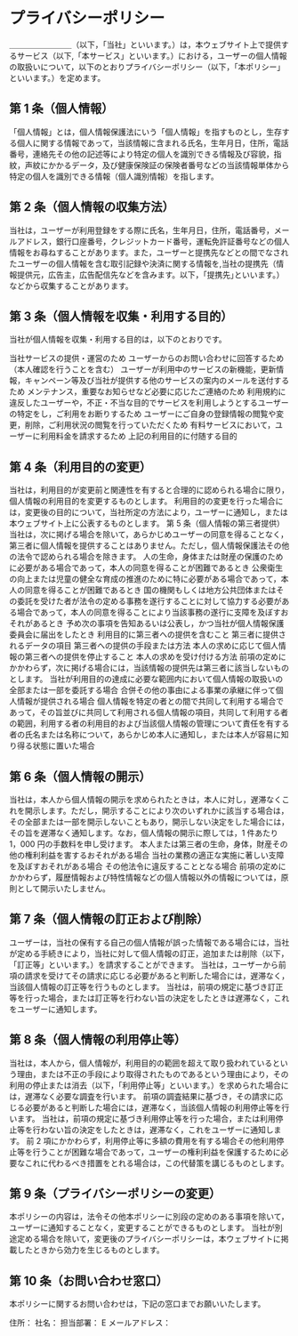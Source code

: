# プライバシーポリシー

＿＿＿＿＿＿＿＿（以下，「当社」といいます。）は，本ウェブサイト上で提供するサービス（以下,「本サービス」といいます。）における，ユーザーの個人情報の取扱いについて，以下のとおりプライバシーポリシー（以下，「本ポリシー」といいます。）を定めます。

## 第 1 条（個人情報）

「個人情報」とは，個人情報保護法にいう「個人情報」を指すものとし，生存する個人に関する情報であって，当該情報に含まれる氏名，生年月日，住所，電話番号，連絡先その他の記述等により特定の個人を識別できる情報及び容貌，指紋，声紋にかかるデータ，及び健康保険証の保険者番号などの当該情報単体から特定の個人を識別できる情報（個人識別情報）を指します。

## 第 2 条（個人情報の収集方法）

当社は，ユーザーが利用登録をする際に氏名，生年月日，住所，電話番号，メールアドレス，銀行口座番号，クレジットカード番号，運転免許証番号などの個人情報をお尋ねすることがあります。また，ユーザーと提携先などとの間でなされたユーザーの個人情報を含む取引記録や決済に関する情報を,当社の提携先（情報提供元，広告主，広告配信先などを含みます。以下，｢提携先｣といいます。）などから収集することがあります。

## 第 3 条（個人情報を収集・利用する目的）

当社が個人情報を収集・利用する目的は，以下のとおりです。

当社サービスの提供・運営のため
ユーザーからのお問い合わせに回答するため（本人確認を行うことを含む）
ユーザーが利用中のサービスの新機能，更新情報，キャンペーン等及び当社が提供する他のサービスの案内のメールを送付するため
メンテナンス，重要なお知らせなど必要に応じたご連絡のため
利用規約に違反したユーザーや，不正・不当な目的でサービスを利用しようとするユーザーの特定をし，ご利用をお断りするため
ユーザーにご自身の登録情報の閲覧や変更，削除，ご利用状況の閲覧を行っていただくため
有料サービスにおいて，ユーザーに利用料金を請求するため
上記の利用目的に付随する目的

## 第 4 条（利用目的の変更）

当社は，利用目的が変更前と関連性を有すると合理的に認められる場合に限り，個人情報の利用目的を変更するものとします。
利用目的の変更を行った場合には，変更後の目的について，当社所定の方法により，ユーザーに通知し，または本ウェブサイト上に公表するものとします。
第 5 条（個人情報の第三者提供）
当社は，次に掲げる場合を除いて，あらかじめユーザーの同意を得ることなく，第三者に個人情報を提供することはありません。ただし，個人情報保護法その他の法令で認められる場合を除きます。
人の生命，身体または財産の保護のために必要がある場合であって，本人の同意を得ることが困難であるとき
公衆衛生の向上または児童の健全な育成の推進のために特に必要がある場合であって，本人の同意を得ることが困難であるとき
国の機関もしくは地方公共団体またはその委託を受けた者が法令の定める事務を遂行することに対して協力する必要がある場合であって，本人の同意を得ることにより当該事務の遂行に支障を及ぼすおそれがあるとき
予め次の事項を告知あるいは公表し，かつ当社が個人情報保護委員会に届出をしたとき
利用目的に第三者への提供を含むこと
第三者に提供されるデータの項目
第三者への提供の手段または方法
本人の求めに応じて個人情報の第三者への提供を停止すること
本人の求めを受け付ける方法
前項の定めにかかわらず，次に掲げる場合には，当該情報の提供先は第三者に該当しないものとします。
当社が利用目的の達成に必要な範囲内において個人情報の取扱いの全部または一部を委託する場合
合併その他の事由による事業の承継に伴って個人情報が提供される場合
個人情報を特定の者との間で共同して利用する場合であって，その旨並びに共同して利用される個人情報の項目，共同して利用する者の範囲，利用する者の利用目的および当該個人情報の管理について責任を有する者の氏名または名称について，あらかじめ本人に通知し，または本人が容易に知り得る状態に置いた場合

## 第 6 条（個人情報の開示）

当社は，本人から個人情報の開示を求められたときは，本人に対し，遅滞なくこれを開示します。ただし，開示することにより次のいずれかに該当する場合は，その全部または一部を開示しないこともあり，開示しない決定をした場合には，その旨を遅滞なく通知します。なお，個人情報の開示に際しては，1 件あたり 1，000 円の手数料を申し受けます。
本人または第三者の生命，身体，財産その他の権利利益を害するおそれがある場合
当社の業務の適正な実施に著しい支障を及ぼすおそれがある場合
その他法令に違反することとなる場合
前項の定めにかかわらず，履歴情報および特性情報などの個人情報以外の情報については，原則として開示いたしません。

## 第 7 条（個人情報の訂正および削除）

ユーザーは，当社の保有する自己の個人情報が誤った情報である場合には，当社が定める手続きにより，当社に対して個人情報の訂正，追加または削除（以下，「訂正等」といいます。）を請求することができます。
当社は，ユーザーから前項の請求を受けてその請求に応じる必要があると判断した場合には，遅滞なく，当該個人情報の訂正等を行うものとします。
当社は，前項の規定に基づき訂正等を行った場合，または訂正等を行わない旨の決定をしたときは遅滞なく，これをユーザーに通知します。

## 第 8 条（個人情報の利用停止等）

当社は，本人から，個人情報が，利用目的の範囲を超えて取り扱われているという理由，または不正の手段により取得されたものであるという理由により，その利用の停止または消去（以下，「利用停止等」といいます。）を求められた場合には，遅滞なく必要な調査を行います。
前項の調査結果に基づき，その請求に応じる必要があると判断した場合には，遅滞なく，当該個人情報の利用停止等を行います。
当社は，前項の規定に基づき利用停止等を行った場合，または利用停止等を行わない旨の決定をしたときは，遅滞なく，これをユーザーに通知します。
前 2 項にかかわらず，利用停止等に多額の費用を有する場合その他利用停止等を行うことが困難な場合であって，ユーザーの権利利益を保護するために必要なこれに代わるべき措置をとれる場合は，この代替策を講じるものとします。

## 第 9 条（プライバシーポリシーの変更）

本ポリシーの内容は，法令その他本ポリシーに別段の定めのある事項を除いて，ユーザーに通知することなく，変更することができるものとします。
当社が別途定める場合を除いて，変更後のプライバシーポリシーは，本ウェブサイトに掲載したときから効力を生じるものとします。

## 第 10 条（お問い合わせ窓口）

本ポリシーに関するお問い合わせは，下記の窓口までお願いいたします。

住所：
社名：
担当部署：
E メールアドレス：
